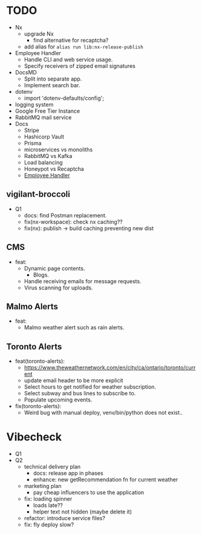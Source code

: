 # TODO

- Nx
  - upgrade Nx
    - find alternative for recaptcha?
  - add alias for `alias run lib:nx-release-publish`
- Employee Handler
  - Handle CLI and web service usage.
  - Specify receivers of zipped email signatures
- DocsMD
  - Split into separate app.
  - Implement search bar.
- dotenv
  - import 'dotenv-defaults/config';
- logging system
- Google Free Tier Instance
- RabbitMQ mail service
- Docs
  - Stripe
  - Hashicorp Vault
  - Prisma
  - microservices vs monoliths
  - RabbitMQ vs Kafka
  - Load balancing
  - Honeypot vs Recaptcha
  - [Employee Handler](https://www.reddit.com/r/gsuite/comments/1ap8a9j/looking_for_google_workspace_best_practices_tips/)

## vigilant-broccoli

- Q1
  - docs: find Postman replacement.
  - fix(nx-workspace): check nx caching??
  - fix(nx): publish -> build caching preventing new dist

## CMS

- feat:
  - Dynamic page contents.
    - Blogs.
  - Handle receiving emails for message requests.
  - Virus scanning for uploads.

## Malmo Alerts

- feat:
  - Malmo weather alert such as rain alerts.

## Toronto Alerts

- feat(toronto-alerts):
  - https://www.theweathernetwork.com/en/city/ca/ontario/toronto/current
  - update email header to be more explicit
  - Select hours to get notified for weather subscription.
  - Select subway and bus lines to subscribe to.
  - Populate upcoming events.
- fix(toronto-alerts):
  - Weird bug with manual deploy, venv/bin/python does not exist..

# Vibecheck

- Q1
- Q2
  - technical delivery plan
    - docs: release app in phases
    - enhance: new getRecommendation fn for current weather
  - marketing plan
    - pay cheap influencers to use the application
  - fix: loading spinner
    - loads late??
    - helper text not hidden (maybe delete it)
  - refactor: introduce service files?
  - fix: fly deploy slow?
